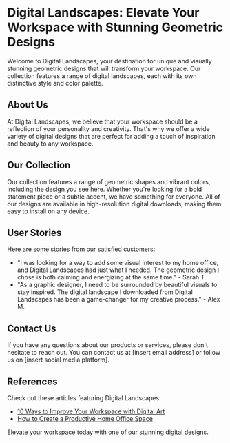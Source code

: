 <!--font:Cinzel Decorative-->

# Digital Landscapes: Elevate Your Workspace with Stunning Geometric Designs

Welcome to Digital Landscapes, your destination for unique and visually stunning geometric designs that will transform your workspace. Our collection features a range of digital landscapes, each with its own distinctive style and color palette.

## About Us
At Digital Landscapes, we believe that your workspace should be a reflection of your personality and creativity. That's why we offer a wide variety of digital designs that are perfect for adding a touch of inspiration and beauty to any workspace.

## Our Collection
Our collection features a range of geometric shapes and vibrant colors, including the design you see here. Whether you're looking for a bold statement piece or a subtle accent, we have something for everyone. All of our designs are available in high-resolution digital downloads, making them easy to install on any device.

## User Stories
Here are some stories from our satisfied customers:

- "I was looking for a way to add some visual interest to my home office, and Digital Landscapes had just what I needed. The geometric design I chose is both calming and energizing at the same time." - Sarah T.
- "As a graphic designer, I need to be surrounded by beautiful visuals to stay inspired. The digital landscape I downloaded from Digital Landscapes has been a game-changer for my creative process." - Alex M.

## Contact Us
If you have any questions about our products or services, please don't hesitate to reach out. You can contact us at [insert email address] or follow us on [insert social media platform].

## References
Check out these articles featuring Digital Landscapes:
- [10 Ways to Improve Your Workspace with Digital Art](#)
- [How to Create a Productive Home Office Space](#)

Elevate your workspace today with one of our stunning digital designs.

<!--

Write me content for website with wallpaper which alt text is:

"A digital landscape with geometric shapes and neon colors"

The name/title of the page should not be 1:1 copy of the alt text but rather a real content of the website which is using this wallpaper.

- Use markdown format 
- Start with heading
- Heading should be short and concise
- The content should look like a real website 
- The website should not be about the wallpaper, wallpaper is just a related background
- Heading should be contain work "wallpaper" or "background"
- Include real sections like references, contact, user stories, etc. use things relevant to the page purpose.
- Feel free to use structure like headings, bullets, numbering, blockquotes, paragraphs, horizontal lines, etc.
- You can use formatting like bold or _italic_
- You can include UTF-8 emojis
- Links should be only #hash anchors (and you can refer to the document itself)
- Do not include images


---


# Digital Landscapes: Transform Your Workspace with Geometric Wallpapers

Welcome to Digital Landscapes, where we provide stunning geometric wallpapers to enhance your workspace. Our wallpapers are designed to spark creativity and inspiration while providing a sleek and modern aesthetic. 

## About Us
At Digital Landscapes, we believe that your workspace should be a reflection of your personality and style. That's why we offer a wide variety of digital landscapes, each with its unique color scheme and pattern. Our wallpapers are perfect for anyone looking to transform their workspace into a visually stunning environment.

## Our Collection
Our collection features a range of geometric shapes and neon colors, including the wallpaper you see here. Whether you're looking for a bold statement piece or a subtle accent, we have something for everyone. All of our wallpapers are available in high-resolution digital downloads, making them easy to install on any device.

## User Stories
Here are some stories from our satisfied customers:

- "I was looking for a way to add some personality to my home office, and Digital Landscapes delivered! The geometric wallpaper I chose is the perfect balance of vibrant and sophisticated." - Sarah T.
- "I'm an artist, and I need a workspace that inspires me. The digital landscape I downloaded from Digital Landscapes has been a game-changer. Every time I sit down to work, I feel energized and creative." - Alex M.

## Contact Us
If you have any questions about our products or services, please don't hesitate to reach out. You can contact us at [insert email address] or follow us on [insert social media platform].

## References
Check out these articles featuring Digital Landscapes:
- [How to Choose the Perfect Wallpaper for Your Home Office](#)
- [10 Ways to Improve Your Workspace with Digital Art](#)

Transform your workspace today with one of our stunning digital landscapes.


---


Heading should not include word "wallpaper". The website should not be about the wallpaper itself, wallpaper is just a related background, rewrite whole content.


---


# Digital Landscapes: Elevate Your Workspace with Stunning Geometric Designs

Welcome to Digital Landscapes, your destination for unique and visually stunning geometric designs that will transform your workspace. Our collection features a range of digital landscapes, each with its own distinctive style and color palette.

## About Us
At Digital Landscapes, we believe that your workspace should be a reflection of your personality and creativity. That's why we offer a wide variety of digital designs that are perfect for adding a touch of inspiration and beauty to any workspace.

## Our Collection
Our collection features a range of geometric shapes and vibrant colors, including the design you see here. Whether you're looking for a bold statement piece or a subtle accent, we have something for everyone. All of our designs are available in high-resolution digital downloads, making them easy to install on any device.

## User Stories
Here are some stories from our satisfied customers:

- "I was looking for a way to add some visual interest to my home office, and Digital Landscapes had just what I needed. The geometric design I chose is both calming and energizing at the same time." - Sarah T.
- "As a graphic designer, I need to be surrounded by beautiful visuals to stay inspired. The digital landscape I downloaded from Digital Landscapes has been a game-changer for my creative process." - Alex M.

## Contact Us
If you have any questions about our products or services, please don't hesitate to reach out. You can contact us at [insert email address] or follow us on [insert social media platform].

## References
Check out these articles featuring Digital Landscapes:
- [10 Ways to Improve Your Workspace with Digital Art](#)
- [How to Create a Productive Home Office Space](#)

Elevate your workspace today with one of our stunning digital designs.

-->

